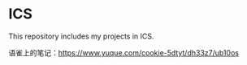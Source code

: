 # ICS
This repository includes my projects in ICS.


语雀上的笔记：https://www.yuque.com/cookie-5dtyt/dh33z7/ub10os
